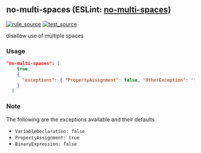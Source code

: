 <!-- Start:AutoDoc:: Modify `src/readme/rules.ts` and run `gulp readme` to update block -->

## no-multi-spaces (ESLint: [no-multi-spaces](http://eslint.org/docs/rules/no-multi-spaces))

[![rule_source](https://img.shields.io/badge/%F0%9F%93%8F%20rule-source-green.svg)](https://github.com/buzinas/tslint-eslint-rules/blob/master/src/rules/noMultiSpacesRule.ts)
[![test_source](https://img.shields.io/badge/%F0%9F%93%98%20test-source-blue.svg)](https://github.com/buzinas/tslint-eslint-rules/blob/master/src/test/rules/noMultiSpacesRuleTests.ts)

disallow use of multiple spaces

### Usage

```json
"no-multi-spaces": [
    true,
    {
      "exceptions": { "PropertyAssignment": false, "OtherException": "true|false" }
    }
  ]
```

<!-- End:AutoDoc -->

### Note

The following are the exceptions available and their defaults

- `VariableDeclaration: false`
- `PropertyAssignment: true`
- `BinaryExpression: false`

